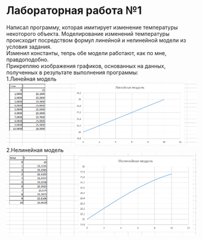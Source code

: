 # Лабораторная работа №1
Написал программу, которая имитирует изменение температуры некоторого объекта. Моделирование изменений температуры происходит посредством формул линейной и нелинейной модели из условия задания.  
Изменил константы, тепрь обе модели работают, как по мне, правдоподобно.  
Прикрепляю изображения графиков, основанных на данных, полученных в результате выполнения программы:  
1.Линейная модель  
![linear](image/linear.PNG)
2.Нелинейная модель  
![nonlinear](image/nonlinear.PNG)